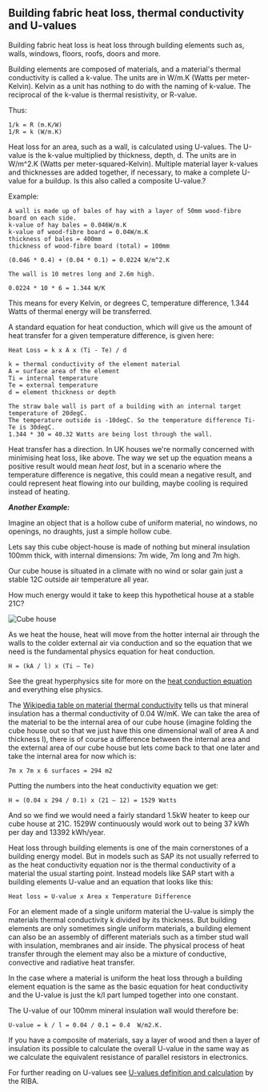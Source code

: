 ## Building fabric heat loss, thermal conductivity and U-values

Building fabric heat loss is heat loss through building elements such as, walls, windows, floors, roofs, doors and more.

Building elements are composed of materials, and a material's thermal conductivity is called a k-value. The units are in W/m.K (Watts per meter-Kelvin). Kelvin as a unit has nothing to do with the naming of k-value.
The reciprocal of the k-value is thermal resistivity, or R-value.

Thus:

    1/k = R (m.K/W)
    1/R = k (W/m.K)

Heat loss for an area, such as a wall, is calculated using U-values. The U-value is the k-value multiplied by thickness, depth, d. The units are in W/m^2.K (Watts per meter-squared-Kelvin).
Multiple material layer k-values and thicknesses are added together, if necessary, to make a complete U-value for a buildup. Is this also called a composite U-value.?

Example:

    A wall is made up of bales of hay with a layer of 50mm wood-fibre board on each side.
    k-value of hay bales = 0.046W/m.K
    k-value of wood-fibre board = 0.04W/m.K
    thickness of bales = 400mm
    thickness of wood-fibre board (total) = 100mm
    
    (0.046 * 0.4) + (0.04 * 0.1) = 0.0224 W/m^2.K

    The wall is 10 metres long and 2.6m high.

    0.0224 * 10 * 6 = 1.344 W/K

This means for every Kelvin, or degrees C, temperature difference, 1.344 Watts of thermal energy will be transferred.

A standard equation for heat conduction, which will give us the amount of heat transfer for a given temperature difference, is given here:

    Heat Loss = k x A x (Ti - Te) / d

    k = thermal conductivity of the element material
    A = surface area of the element
    Ti = internal temperature
    Te = external temperature
    d = element thickness or depth

    The straw bale wall is part of a building with an internal target temperature of 20degC.
    The temperature outside is -10degC. So the temperature difference Ti-Te is 30degC.
    1.344 * 30 = 40.32 Watts are being lost through the wall.


Heat transfer has a direction. In UK houses we're normally concerned with minimising heat loss, like above. The way we set up the equation means a positive result would mean *heat lost*, but in a scenario where the temperature difference is negative, this could mean a negative result, and could represent heat flowing into our building, maybe cooling is required instead of heating.


***Another Example:***

Imagine an object that is a hollow cube of uniform material, no windows, no openings, no draughts, just a simple hollow cube.

Lets say this cube object-house is made of nothing but mineral insulation 100mm thick, with internal dimensions: 7m wide, 7m long and 7m high.

Our cube house is situated in a climate with no wind or solar gain just a stable 12C outside air temperature all year.

How much energy would it take to keep this hypothetical house at a stable 21C?

![Cube house](files/cube.jpg)

As we heat the house, heat will move from the hotter internal air through the walls to the colder external air via conduction and so the equation that we need is the fundamental physics equation for heat conduction.

    H = (kA / l) x (Ti – Te)
    
See the great hyperphysics site for more on the [heat conduction equation](http://hyperphysics.phy-astr.gsu.edu/hbase/hframe.html) and everything else physics.

The [Wikipedia table on material thermal conductivity](http://en.wikipedia.org/wiki/List_of_thermal_conductivities) tells us that mineral insulation has a thermal conductivity of 0.04 W/mK. We can take the area of the material to be the internal area of our cube house (imagine folding the cube house out so that we just have this one dimensional wall of area A and thickness l), there is of course a difference between the internal area and the external area of our cube house but lets come back to that one later and take the internal area for now which is:

    7m x 7m x 6 surfaces = 294 m2

Putting the numbers into the heat conductivity equation we get:

    H = (0.04 x 294 / 0.1) x (21 – 12) = 1529 Watts
    
And so we find we would need a fairly standard 1.5kW heater to keep our cube house at 21C.
1529W continuously would work out to being 37 kWh per day and 13392 kWh/year.

Heat loss through building elements is one of the main cornerstones of a building energy model. But in models such as SAP its not usually referred to as the heat conductivity equation nor is the thermal conductivity of a material the usual starting point. Instead models like SAP start with a building elements U-value and an equation that looks like this:

    Heat loss = U-value x Area x Temperature Difference

For an element made of a single uniform material the U-value is simply the materials thermal conductivity k divided by its thickness. But building elements are only sometimes single uniform materials, a building element can also be an assembly of different materials such as a timber stud wall with insulation, membranes and air inside. The physical process of heat transfer through the element may also be a mixture of conductive, convective and radiative heat transfer.

In the case where a material is uniform the heat loss through a building element equation is the same as the basic equation for heat conductivity and the U-value is just the k/l part lumped together into one constant.

The U-value of our 100mm mineral insulation wall would therefore be: 

    U-value = k / l = 0.04 / 0.1 = 0.4  W/m2.K.

If you have a composite of materials, say a layer of wood and then a layer of insulation its possible to calculate the overall U-value in the same way as we calculate the equivalent resistance of parallel resistors in electronics.

For further reading on U-values see [U-values definition and calculation](http://www.architecture.com/SustainabilityHub/Designstrategies/Earth/1-1-1-10-Uvalues(INCOMPLETE).aspx) by the RIBA.
